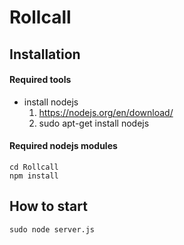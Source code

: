 # Rollcall

## Installation
#### Required tools
- install nodejs    
  1. https://nodejs.org/en/download/
  2. sudo apt-get install nodejs

#### Required nodejs modules
```
cd Rollcall
npm install
```

## How to start
```
sudo node server.js
```

